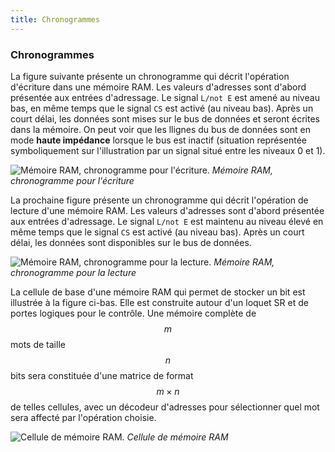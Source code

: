 ```yaml
---
title: Chronogrammes
---
```


### Chronogrammes

La figure suivante  présente un chronogramme qui décrit
l'opération d'écriture dans une mémoire RAM. Les valeurs d'adresses
sont d'abord présentée aux entrées d'adressage.  Le signal  `L/not E`
est amené au niveau bas, en même temps que le signal  `CS` est activé
(au niveau bas). Après un court délai, les données sont mises sur le
bus de données et seront écrites dans la mémoire. On peut voir que les
llignes du bus de données sont en mode **haute impédance** lorsque le bus
est inactif (situation représentée symboliquement sur l'illustration
par un signal situé entre les niveaux 0 et 1).

![Mémoire RAM, chronogramme pour l'écriture.]({{site.baseurl}}/img/chron_ram_ecriture.svg "Mémoire RAM, chronogramme pour l'écriture")
*Mémoire RAM, chronogramme pour l'écriture*

La prochaine figure présente un chronogramme qui décrit l'opération de
lecture d'une mémoire RAM. Les valeurs d'adresses sont d'abord
présentée aux entrées d'adressage.  Le signal `L/not E` est maintenu
au niveau élevé en même temps que le signal `CS` est activé (au niveau
bas). Après un court délai, les données sont disponibles sur le bus de
données.

![Mémoire RAM, chronogramme pour la lecture.]({{site.baseurl}}/img/chron_ram_lecture.svg "Mémoire RAM, chronogramme pour la lecture")
*Mémoire RAM, chronogramme pour la lecture*

La cellule de base d'une mémoire RAM qui permet de stocker un bit est
illustrée à la figure ci-bas. Elle est construite autour d'un
loquet SR et de portes logiques pour le contrôle. Une mémoire complète
de $$m$$ mots de taille $$n$$ bits sera constituée d'une matrice de
format $$m \times n$$ de telles cellules, avec un décodeur d'adresses
pour sélectionner quel mot sera affecté par l'opération choisie.

![Cellule de mémoire RAM.]({{site.baseurl}}/img/cell_ram.svg "Cellule mémoire RAM")
*Cellule de mémoire RAM*

